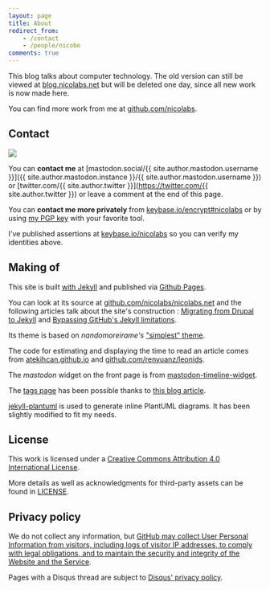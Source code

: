 ```yaml
---
layout: page
title: About
redirect_from:
    - /contact
    - /people/nicobo
comments: true
---
```


This blog talks about computer technology.
The old version can still be viewed at [blog.nicolabs.net](http://blog.nicolabs.net) but will be deleted one day, since all new work is now made here.

You can find more work from me at [github.com/nicolabs](https://github.com/nicolabs).


## Contact

<img src="assets/about/nicobo-nb-96x96.png" />

You can **contact me** at [mastodon.social/{{ site.author.mastodon.username }}]({{ site.author.mastodon.instance }}/{{ site.author.mastodon.username }}) or [twitter.com/{{ site.author.twitter }}](https://twitter.com/{{ site.author.twitter }}) or leave a comment at the end of this page.

You can **contact me more privately** from [keybase.io/encrypt#nicolabs](https://keybase.io/encrypt#nicolabs) or by using [my PGP key](assets/about/nicobo.gpgpubkey.asc) with your favorite tool.

I've published assertions at [keybase.io/nicolabs](https://keybase.io/nicolabs) so you can verify my identities above.


## Making of

This site is built [with Jekyll](https://jekyllrb.com/) and published via [Github Pages](https://help.github.com/en/github/working-with-github-pages/about-github-pages-and-jekyll).

You can look at its source at [github.com/nicolabs/nicolabs.net](https://github.com/nicolabs/nicolabs.net) and the following articles talk about the site's construction : [Migrating from Drupal to Jekyll](/2016/Migrating-from-Drupal-to-Jekyll) and [Bypassing GitHub's Jekyll limitations](2020/Bypassing-GitHub-Jekyll-limitations).

Its theme is based on *nandomoreirame's* ["simplest" theme](https://github.com/nandomoreirame/simplest).

The code for estimating and displaying the time to read an article comes from [atekihcan.github.io](http://atekihcan.github.io/blog/2014/reading-time-estimate-in-jekyll) and [github.com/renyuanz/leonids](https://github.com/renyuanz/leonids).

The *mastodon* widget on the front page is from [mastodon-timeline-widget](https://github.com/nicolabs/mastodon-timeline-widget).

The [tags page](/tags) has been possible thanks to [this blog article](https://codinfox.github.io/dev/2015/03/06/use-tags-and-categories-in-your-jekyll-based-github-pages/).

[jekyll-plantuml](https://github.com/yegor256/jekyll-plantuml) is used to generate inline PlantUML diagrams. It has been slightly modified to fit my needs.


## License

This work is licensed under a [Creative Commons Attribution 4.0 International License](http://creativecommons.org/licenses/by/4.0/).

More details as well as acknowledgments for third-party assets can be found in [LICENSE](/LICENSE).


## Privacy policy

We do not collect any information, but [GitHub may collect User Personal Information from visitors, including logs of visitor IP addresses, to comply with legal obligations, and to maintain the security and integrity of the Website and the Service](https://help.github.com/en/github/site-policy/github-privacy-statement#github-pages).

Pages with a Disqus thread are subject to [Disqus' privacy policy](https://help.disqus.com/customer/portal/articles/466259-privacy-policy).
